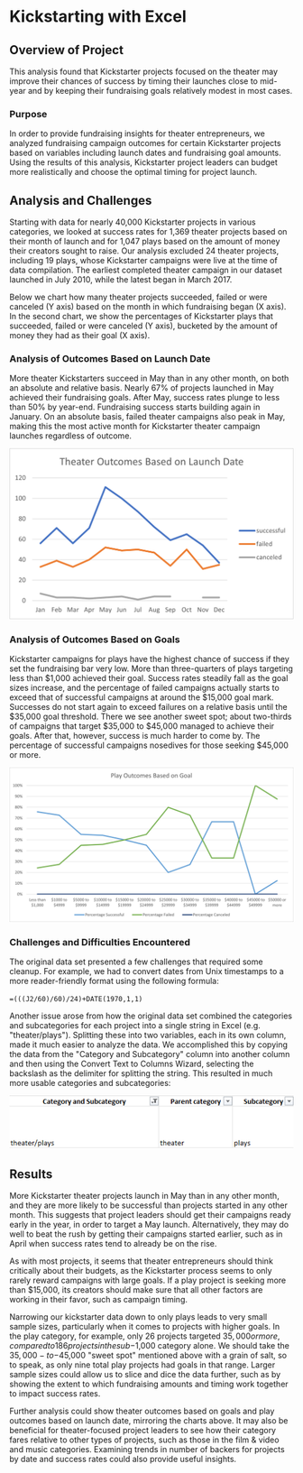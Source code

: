 # Kickstarting with Excel

## Overview of Project
This analysis found that Kickstarter projects focused on the theater may improve their chances of success by timing their launches close to mid-year and by 
keeping their fundraising goals relatively modest in most cases.   

### Purpose
In order to provide fundraising insights for theater entrepreneurs, we analyzed fundraising campaign outcomes for certain Kickstarter projects based on 
variables including launch dates and fundraising goal amounts. Using the results of this analysis, Kickstarter project leaders can budget more realistically and 
choose the optimal timing for project launch.

## Analysis and Challenges
Starting with data for nearly 40,000 Kickstarter projects in various categories, we looked at success rates for 1,369 theater projects based on their month of 
launch and for 1,047 plays based on the amount of money their creators sought to raise. Our analysis excluded 24 theater projects, including 19 plays, whose 
Kickstarter campaigns were live at the time of data compilation. The earliest completed theater campaign in our dataset launched in July 2010, while the latest 
began in March 2017.

Below we chart how many theater projects succeeded, failed or were canceled (Y axis) based on the month in which fundraising began (X axis). In the second chart, we show the percentages of Kickstarter plays that succeeded, failed or were canceled (Y axis), bucketed by the amount of money they had as their goal (X axis).

### Analysis of Outcomes Based on Launch Date
More theater Kickstarters succeed in May than in any other month, on both an absolute and relative basis. Nearly 67% of projects launched in 
May achieved their fundraising goals. After May, success rates plunge to less than 50% by year-end. Fundraising success starts building again in January. On an 
absolute basis, failed theater campaigns also peak in May, making this the most active month for Kickstarter theater campaign launches regardless of outcome. 

![Line chart showing theater Kickstarter outcomes based on month of launch](Theater_Outcomes_vs_Launch.png)

### Analysis of Outcomes Based on Goals
Kickstarter campaigns for plays have the highest chance of success if they set the fundraising bar very low. More than three-quarters of plays targeting less than 
$1,000 achieved their goal. Success rates steadily fall as the goal sizes increase, and the percentage of failed campaigns actually starts to exceed that of successful
campaigns at around the $15,000 goal mark. Successes do not start again to exceed failures on a relative basis until the $35,000 goal threshold. There we see another 
sweet spot; about two-thirds of campaigns that target $35,000 to $45,000 managed to achieve their goals. After that, however, success is much harder to come by. 
The percentage of successful campaigns nosedives for those seeking $45,000 or more.

![Line Chart showing Kickstarter outcomes for plays based on fundraising goal categories](Play_Outcomes_vs_Goals.png)

### Challenges and Difficulties Encountered
The original data set presented a few challenges that required some cleanup. For example, we had to convert dates from Unix timestamps to a more reader-friendly format using 
the following formula:

`=(((J2/60)/60)/24)+DATE(1970,1,1)`

Another issue arose from how the original data set combined the categories and subcategories for each project into a single string in Excel (e.g. "theater/plays"). 
Splitting these into two variables, each in its own column, made it much easier to analyze the data. We accomplished this by copying the data from the "Category
and Subcategory" column into another column and then using the Convert Text to Columns Wizard, selecting the backslash as the delimiter for splitting the string. 
This resulted in much more usable categories and subcategories:

![screenshot of Parent Category and Subcategory fields in Excel](Categories_Screenshot.png)

## Results
More Kickstarter theater projects launch in May than in any other month, and they are more likely to be successful than projects started in any other month.
This suggests that project leaders should get their campaigns ready early in the year, in order to target a May launch. Alternatively, they may do well to beat
the rush by getting their campaigns started earlier, such as in April when success rates tend to already be on the rise.

As with most projects, it seems that theater entrepreneurs should think critically about their budgets, as the Kickstarter process seems to only rarely reward
campaigns with large goals. If a play project is seeking more than $15,000, its creators should make sure that all other factors are working in their favor, 
such as campaign timing.

Narrowing our kickstarter data down to only plays leads to very small sample sizes, particularly when it comes to projects with higher goals. In the play
category, for example, only 26 projects targeted $35,000 or more, compared to 186 projects in the sub-$1,000 category alone. We should take the 
$35,000-to-$45,000 "sweet spot" mentioned above with a grain of salt, so to speak, as only nine total play projects had goals in that range. Larger sample sizes 
could allow us to slice and dice the data further, such as by showing the extent to which fundraising amounts and timing work together to impact success rates.

Further analysis could show theater outcomes based on goals and play outcomes based on launch date, mirroring the charts above. It may also be beneficial for 
theater-focused project leaders to see how their category fares relative to other types of projects, such as those in the film & video and music categories. 
Examining trends in number of backers for projects by date and success rates could also provide useful insights.
